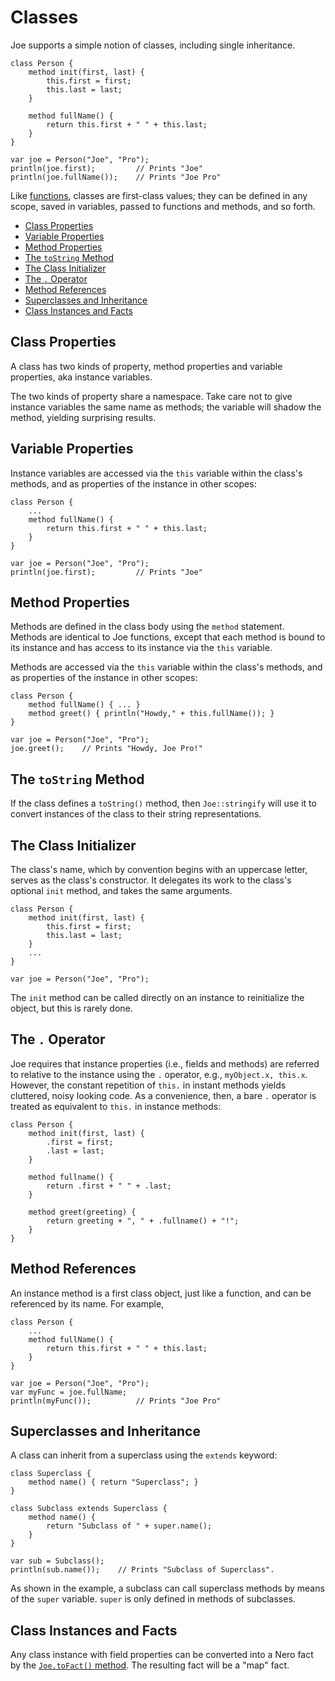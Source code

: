 # Classes

Joe supports a simple notion of classes, including single inheritance.

```joe
class Person {
    method init(first, last) {
        this.first = first;
        this.last = last;
    }
    
    method fullName() {
        return this.first + " " + this.last;
    }
}

var joe = Person("Joe", "Pro");
println(joe.first);         // Prints "Joe"
println(joe.fullName());    // Prints "Joe Pro"
```

Like [functions](functions.md), classes are first-class values; they
can be defined in any scope, saved in variables, passed to functions
and methods, and so forth.

- [Class Properties](#class-properties)
- [Variable Properties](#variable-properties)
- [Method Properties](#method-properties)
- [The `toString` Method](#the-tostring-method)
- [The Class Initializer](#the-class-initializer)
- [The `.` Operator](#the--operator)
- [Method References](#method-references)
- [Superclasses and Inheritance](#superclasses-and-inheritance)
- [Class Instances and Facts](#class-instances-and-facts)

## Class Properties

A class has two kinds of property, method properties and variable properties,
aka instance variables.

The two kinds of property share a namespace.  Take care not to give instance 
variables the same name as methods; the variable will shadow the method,
yielding surprising results.

## Variable Properties

Instance variables are accessed via the `this` variable within the class's
methods, and as properties of the instance in other scopes:

```joe
class Person {
    ...
    method fullName() {
        return this.first + " " + this.last;
    }
}

var joe = Person("Joe", "Pro");
println(joe.first);         // Prints "Joe"
```

## Method Properties

Methods are defined in the class body using the `method` statement.  
Methods are identical to Joe functions, except that each method is bound
to its instance and has access to its instance via the `this` variable.

Methods are accessed via the `this` variable within the class's
methods, and as properties of the instance in other scopes:

```joe
class Person {
    method fullName() { ... }
    method greet() { println("Howdy," + this.fullName()); }
}

var joe = Person("Joe", "Pro");
joe.greet();    // Prints "Howdy, Joe Pro!"
```

## The `toString` Method

If the class defines a `toString()` method, then `Joe::stringify` will use
it to convert instances of the class to their string representations.  

## The Class Initializer

The class's name, which by convention begins with an uppercase letter,
serves as the class's constructor.  It delegates its work to the class's
optional `init` method, and takes the same arguments.

```joe
class Person {
    method init(first, last) {
        this.first = first;
        this.last = last;
    }
    ...    
}

var joe = Person("Joe", "Pro");
```

The `init` method can be called directly on an instance to reinitialize
the object, but this is rarely done.

## The `.` Operator

Joe requires that instance properties (i.e., fields and methods) are referred 
to relative to the instance using the `.` operator, e.g.,
`myObject.x, this.x`.  However, the constant repetition of `this.` in 
instant methods yields cluttered, noisy looking code.  As a convenience,
then, a bare `.` operator is treated as equivalent to `this.` in instance 
methods:

```joe
class Person {
    method init(first, last) {
        .first = first;
        .last = last;
    }
    
    method fullname() {
        return .first + " " + .last; 
    }
    
    method greet(greeting) {
        return greeting + ", " + .fullname() + "!";
    }
}
```

## Method References

An instance method is a first class object, just like a function, and
can be referenced by its name. For example,

```joe
class Person {
    ...
    method fullName() {
        return this.first + " " + this.last;
    }
}

var joe = Person("Joe", "Pro");
var myFunc = joe.fullName;
println(myFunc());          // Prints "Joe Pro"
```

## Superclasses and Inheritance

A class can inherit from a superclass using the `extends` keyword:

```joe
class Superclass {
    method name() { return "Superclass"; }
}

class Subclass extends Superclass {
    method name() {
        return "Subclass of " + super.name();
    }
}

var sub = Subclass();
println(sub.name());    // Prints "Subclass of Superclass".
```

As shown in the example, a subclass can call superclass methods by
means of the `super` variable.  `super` is only defined in methods
of subclasses.

## Class Instances and Facts

Any class instance with field properties can be converted into
a Nero fact by the 
[`Joe.toFact()` method](library/type.joe.Joe.md#static.toFact).
The resulting fact will be a "map" fact.
